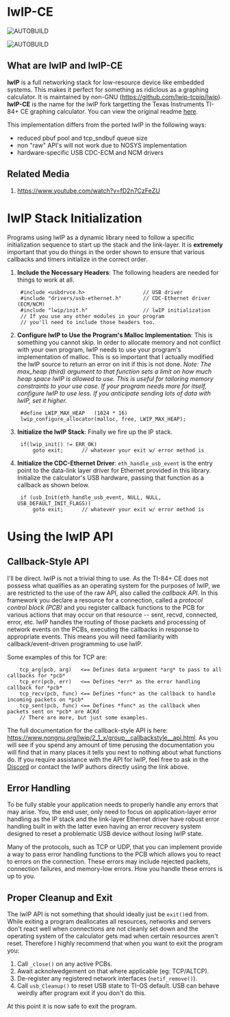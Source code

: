 # lwIP-CE #

![AUTOBUILD](https://github.com/cagstech/lwip-ce/actions/workflows/build.yml/badge.svg)

![AUTOBUILD](https://github.com/cagstech/lwip-ce/actions/workflows/tests.yml/badge.svg)

## What are lwIP and lwIP-CE ##

**lwIP** is a full networking stack for low-resource device like embedded systems. This makes it perfect for something as ridiclous as a graphing calculator.
It is maintained by non-GNU (https://github.com/lwip-tcpip/lwip).
**lwIP-CE** is the name for the lwIP fork targetting the Texas Instruments TI-84+ CE graphing calculator.
You can view the original readme [here](./README-ORIG.md).

This implementation differs from the ported lwIP in the following ways:
- reduced pbuf pool and tcp_sndbuf queue size
- non "raw" API's will not work due to NOSYS implementation
- hardware-specific USB CDC-ECM and NCM drivers

## Related Media ##
1. https://www.youtube.com/watch?v=fD2n7CzFeZU


# lwIP Stack Initialization #

Programs using lwIP as a dynamic library need to follow a specific initialization sequence to start up the stack and the link-layer. It is **extremely** important that you do things in the order shown to ensure that various callbacks and timers initialize in the correct order.

1. **Include the Necessary Headers**: The following headers are needed for things to work at all.

        #include <usbdrvce.h>                   // USB driver
        #include "drivers/usb-ethernet.h"       // CDC-Ethernet driver (ECM/NCM)
        #include "lwip/init.h"                  // lwIP initialization
        // If you use any other modules in your program
        // you'll need to include those headers too.
    
2. **Configure lwIP to Use the Program's Malloc Implementation**: This is something you cannot skip. In order to allocate memory and not conflict with your own program, lwIP needs to use your program's implementation of malloc. This is so important that I actually modified the lwIP source to return an error on init if this is not done. *Note: The max_heap (third) argument to that function sets a limit on how much heap space lwIP is allowed to use. This is useful for tailoring memory constraints to your use case. If your program needs more for itself, configure lwIP to use less. If you anticipate sending lots of data with lwIP, set it higher.*

        #define LWIP_MAX_HEAP   (1024 * 16)
        lwip_configure_allocator(malloc, free, LWIP_MAX_HEAP);

3. **Initialize the lwIP Stack**: Finally we fire up the IP stack.

        if(lwip_init() != ERR_OK)
            goto exit;      // whatever your exit w/ error method is
        
4. **Initialize the CDC-Ethernet Driver**: `eth_handle_usb_event` is the entry point to the data-link layer driver for Ethernet provided in this library. Initialize the calculator's USB hardware, passing that function as a callback as shown below.

        if (usb_Init(eth_handle_usb_event, NULL, NULL, USB_DEFAULT_INIT_FLAGS))
            goto exit;      // whatever your exit w/ error method is      

        
# Using the lwIP API # 

## Callback-Style API ##

I'll be direct. lwIP is not a trivial thing to use. As the TI-84+ CE does not possess what qualifies as an operating system for the purposes of lwIP, we are restricted to the use of the raw API, also called the *callback API*. In this framework you declare a resource for a connection, called a *protocol control block (PCB)* and you register callback functions to the PCB for various actions that may occur on that resource -- sent, recvd, connected, error, etc. lwIP handles the routing of those packets and processing of network events on the PCBs, executing the callbacks in response to appropriate events. This means you will need familiarity with callback/event-driven programming to use lwIP.

Some examples of this for TCP are:

        tcp_arg(pcb, arg)   <== Defines data argument *arg* to pass to all callbacks for *pcb*
        tcp_err(pcb, err)   <== Defines *err* as the error handling callback for *pcb*
        tcp_recv(pcb, func) <== Defines *func* as the callback to handle incoming packets on *pcb*
        tcp_sent(pcb, func) <== Defines *func* as the callback when packets sent on *pcb* are ACKd
        // There are more, but just some examples.

The full documentation for the callback-style API is here: https://www.nongnu.org/lwip/2_1_x/group__callbackstyle__api.html. As you will see if you spend any amount of time perusing the documentation you will find that in many places it tells you next to nothing about what functions do. If you require assistance with the API for lwIP, feel free to ask in the [Discord](https://discord.gg/kvcuygqU) or contact the lwIP authors directly using the link above. 

## Error Handling ##

To be fully stable your application needs to properly handle any errors that may arise. You, the end user, only need to focus on application-layer error handling as the IP stack and the link-layer Ethernet driver have robust error handling built in with the latter even having an error recovery system designed to reset a problematic USB device without losing lwIP state.

Many of the protocols, such as TCP or UDP, that you can implement provide a way to pass error handling functions to the PCB which allows you to react to errors on the connection. These errors may include rejected packets, connection failures, and memory-low errors. How you handle these errors is up to you.

## Proper Cleanup and Exit ##

The lwIP API is not something that should ideally just be `exit()`ed from. While exiting a program deallocates all resources, networks and servers don't react well when connections are not cleanly set down and the operating system of the calculator gets mad when certain resources aren't reset. Therefore I highly recommend that when you want to exit the program you:

1. Call `_close()` on any active PCBs.
2. Await acknolwedgement on that where applicable (eg: TCP/ALTCP).
3. De-register any registered network interfaces (`netif_remove()`).
4. Call `usb_Cleanup()` to reset USB state to TI-OS default. USB can behave weirdly after program exit if you don't do this.

At this point it is now safe to exit the program.
